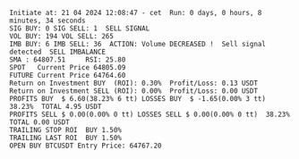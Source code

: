     Initiate at: 21 04 2024 12:08:47 - cet  Run: 0 days, 0 hours, 8 minutes, 34 seconds
    SIG BUY: 0 SIG SELL: 1  SELL SIGNAL
    VOL BUY: 194 VOL SELL: 265
    IMB BUY: 6 IMB SELL: 36  ACTION: Volume DECREASED !  Sell signal detected  SELL IMBALANCE
    SMA : 64807.51     RSI: 25.80
    SPOT   Current Price 64805.09
    FUTURE Current Price 64764.60
    Return on Investment BUY  (ROI): 0.30%  Profit/Loss: 0.13 USDT
    Return on Investment SELL (ROI): 0.00%  Profit/Loss: 0.00 USDT
    PROFITS BUY  $ 6.60(38.23% 6 tt) LOSSES BUY  $ -1.65(0.00% 3 tt)  38.23%  TOTAL 4.95 USDT
    PROFITS SELL $ 0.00(0.00% 0 tt) LOSSES SELL $ 0.00(0.00% 0 tt)  38.23%  TOTAL 0.00 USDT
    TRAILING STOP ROI  BUY 1.50%
    TRAILING LAST ROI  BUY 1.50%
    OPEN BUY BTCUSDT Entry Price: 64767.20

